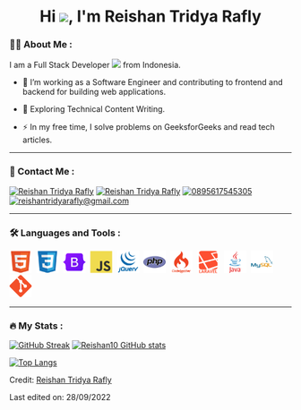 <div id="header" align="center">
<!--   <img src="https://media.giphy.com/media/M9gbBd9nbDrOTu1Mqx/giphy.gif" width="100"/> -->
  <h1 align="center">Hi <img src="https://media.giphy.com/media/hvRJCLFzcasrR4ia7z/giphy.gif" width="35">, I'm Reishan Tridya Rafly</h1>
</div>

<!-- <div id="badges" align="center">
  <a href="your-linkedin-URL">
    <img src="https://img.shields.io/badge/LinkedIn-blue?style=for-the-badge&logo=linkedin&logoColor=white" alt="LinkedIn Badge"/>
  </a>
  <a href="your-youtube-URL">
    <img src="https://img.shields.io/badge/Instagram-E4405F?style=for-the-badge&logo=instagram&logoColor=white" alt="Instagram Badge"/>
  </a>
  <a href="your-twitter-URL">
    <img src="https://img.shields.io/badge/Facebook-1877F2?style=for-the-badge&logo=facebook&logoColor=white" alt="Facebook Badge"/>
  </a>
</div> -->

### :woman_technologist: About Me :

I am a Full Stack Developer <img src="https://media.giphy.com/media/WUlplcMpOCEmTGBtBW/giphy.gif" width="30"> from Indonesia.

- :telescope: I’m working as a Software Engineer and contributing to frontend and backend for building web applications.

- :seedling: Exploring Technical Content Writing.

- :zap: In my free time, I solve problems on GeeksforGeeks and read tech articles.

<!-- - :mailbox:How to reach me: [![Linkedin Badge](https://img.shields.io/badge/-kakbar-blue?style=flat&logo=Linkedin&logoColor=white)](your-linkedin-url) -->

---

### 📇 Contact Me :

[![Reishan Tridya Rafly](https://img.icons8.com/fluency/48/000000/instagram-new.png "Reishan Tridya Rafly")](https://www.instagram.com/reishan.rafly/) 
[![Reishan Tridya Rafly](https://img.icons8.com/fluency/48/000000/facebook.png "Reishan Tridya Rafly")](https://www.facebook.com/reishan.rafly)
[![0895617545305](https://img.icons8.com/fluency/48/000000/phone-disconnected.png "0895617545305")](https://wa.me/62895617545305) 
[![reishantridyarafly@gmail.com](https://img.icons8.com/fluency/48/000000/apple-mail.png "reishantridyarafly@gmail.com")](https://mail.google.com/mail/u/0/?view=cm&tf=1&fs=1&to=reishantridyarafly@gmail.com)
<!-- [![@Reishan10](https://img.icons8.com/fluency/48/000000/linkedin.png "@anushka_wije")](https://twitter.com/anushka_wije)  -->

---
### :hammer_and_wrench: Languages and Tools :

<div>
  <img src="https://github.com/devicons/devicon/blob/master/icons/html5/html5-original.svg" title="HTML5" alt="HTML" width="40" height="40"/>&nbsp;
  <img src="https://github.com/devicons/devicon/blob/master/icons/css3/css3-original.svg" title="CSS" alt="CSS" width="40" height="40"/>&nbsp;
  <img src="https://github.com/devicons/devicon/blob/master/icons/bootstrap/bootstrap-original.svg" title="Bootstrap" alt="Bootstrap" width="40" height="40"/>&nbsp;
  <img src="https://github.com/devicons/devicon/blob/master/icons/javascript/javascript-original.svg" title="JavaScript" alt="JavaScript" width="40" height="40"/>&nbsp;
  <img src="https://github.com/devicons/devicon/blob/master/icons/jquery/jquery-plain-wordmark.svg" title="Jquery" alt="Jquery" width="40" height="40"/>&nbsp;
  <img src="https://github.com/devicons/devicon/blob/master/icons/php/php-original.svg" title="PHP" alt="PHP" width="40" height="40"/>&nbsp;
  <img src="https://github.com/devicons/devicon/blob/master/icons/codeigniter/codeigniter-plain-wordmark.svg" title="Codeigniter" alt="Codeigniter" width="40" height="40"/>&nbsp;
  <img src="https://github.com/devicons/devicon/blob/master/icons/laravel/laravel-plain-wordmark.svg" title="Laravel" alt="Laravel" width="40" height="40"/>&nbsp;
  <img src="https://github.com/devicons/devicon/blob/master/icons/java/java-original-wordmark.svg" title="Java" alt="Java" width="40" height="40"/>&nbsp;
  <img src="https://github.com/devicons/devicon/blob/master/icons/mysql/mysql-original-wordmark.svg" title="MySQL"  alt="MySQL" width="40" height="40"/>&nbsp;
  <img src="https://github.com/devicons/devicon/blob/master/icons/git/git-original.svg" title="Git"  alt="Git" width="40" height="40"/>&nbsp;
</div>

---

### :fire: My Stats :

[![GitHub Streak](https://streak-stats.demolab.com?user=Reishan10&theme=radical&border_radius=4.6&date_format=j%20M%5B%20Y%5D)](https://git.io/streak-stats)
[![Reishan10 GitHub stats](https://github-readme-stats.vercel.app/api?username=Reishan10&theme=radical)](https://github.com/Reishan10/github-readme-stats)

[![Top Langs](https://github-readme-stats.vercel.app/api/top-langs/?username=Reishan10&layout=compact&theme=radical)](https://github.com/anuraghazra/github-readme-stats)

Credit: [Reishan Tridya Rafly](https://github.com/Reishan10)

Last edited on: 28/09/2022

<!--
**Reishan10/Reishan10** is a ✨ _special_ ✨ repository because its `README.md` (this file) appears on your GitHub profile.

Here are some ideas to get you started:

- 🔭 I’m currently working on ...
- 🌱 I’m currently learning ...
- 👯 I’m looking to collaborate on ...
- 🤔 I’m looking for help with ...
- 💬 Ask me about ...
- 📫 How to reach me: ...
- 😄 Pronouns: ...
- ⚡ Fun fact: ...
-->
